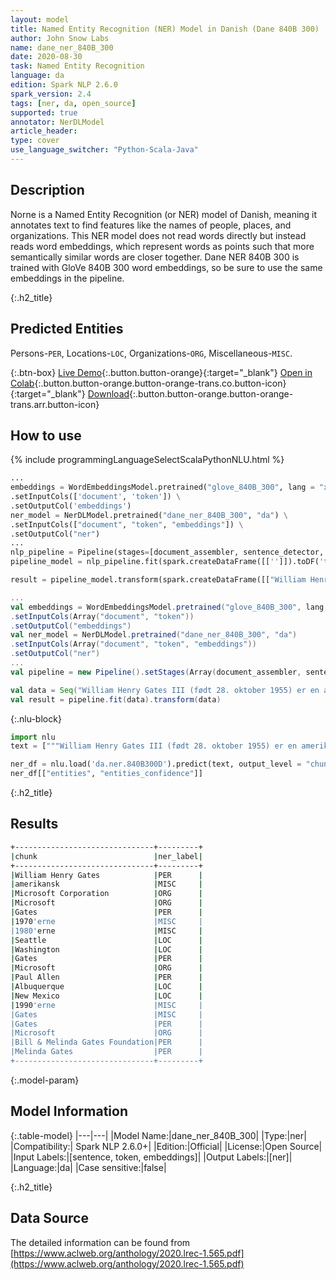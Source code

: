 ```yaml
---
layout: model
title: Named Entity Recognition (NER) Model in Danish (Dane 840B 300)
author: John Snow Labs
name: dane_ner_840B_300
date: 2020-08-30
task: Named Entity Recognition
language: da
edition: Spark NLP 2.6.0
spark_version: 2.4
tags: [ner, da, open_source]
supported: true
annotator: NerDLModel
article_header:
type: cover
use_language_switcher: "Python-Scala-Java"
---
```


## Description
Norne is a Named Entity Recognition (or NER) model of Danish, meaning it annotates text to find features like the names of people, places, and organizations. This NER model does not read words directly but instead reads word embeddings, which represent words as points such that more semantically similar words are closer together. Dane NER 840B 300 is trained with GloVe 840B 300 word embeddings, so be sure to use the same embeddings in the pipeline.

{:.h2_title}
## Predicted Entities 
Persons-`PER`, Locations-`LOC`, Organizations-`ORG`, Miscellaneous-`MISC`.


{:.btn-box}
[Live Demo](https://demo.johnsnowlabs.com/public/NER_DA/){:.button.button-orange}{:target="_blank"}
[Open in Colab](https://colab.research.google.com/github/JohnSnowLabs/spark-nlp-workshop/blob/master/tutorials/streamlit_notebooks/NER.ipynb){:.button.button-orange.button-orange-trans.co.button-icon}{:target="_blank"}
[Download](https://s3.amazonaws.com/auxdata.johnsnowlabs.com/public/models/dane_ner_840B_300_da_2.6.0_2.4_1598810268070.zip){:.button.button-orange.button-orange-trans.arr.button-icon}

## How to use 

<div class="tabs-box" markdown="1">

{% include programmingLanguageSelectScalaPythonNLU.html %}

```python
...
embeddings = WordEmbeddingsModel.pretrained("glove_840B_300", lang = "xx") \
.setInputCols(['document', 'token']) \
.setOutputCol('embeddings')
ner_model = NerDLModel.pretrained("dane_ner_840B_300", "da") \
.setInputCols(["document", "token", "embeddings"]) \
.setOutputCol("ner")
...        
nlp_pipeline = Pipeline(stages=[document_assembler, sentence_detector, tokenizer, embeddings, ner_model, ner_converter])
pipeline_model = nlp_pipeline.fit(spark.createDataFrame([['']]).toDF('text'))

result = pipeline_model.transform(spark.createDataFrame([["William Henry Gates III (født 28. oktober 1955) er en amerikansk forretningsmagnat, softwareudvikler, investor og filantrop. Han er bedst kendt som medstifter af Microsoft Corporation. I løbet af sin karriere hos Microsoft havde Gates stillinger som formand, administrerende direktør (administrerende direktør), præsident og chefsoftwarearkitekt, samtidig med at han var den største individuelle aktionær indtil maj 2014. Han er en af \u200b\u200bde mest kendte iværksættere og pionerer inden for mikrocomputerrevolution i 1970'erne og 1980'erne. Født og opvokset i Seattle, Washington, var Gates grundlægger af Microsoft sammen med barndomsvennen Paul Allen i 1975 i Albuquerque, New Mexico; det fortsatte med at blive verdens største virksomhed inden for personlig computersoftware. Gates førte virksomheden som formand og administrerende direktør, indtil han trådte tilbage som administrerende direktør i januar 2000, men han forblev formand og blev chefsoftwarearkitekt. I slutningen af \u200b\u200b1990'erne var Gates blevet kritiseret for sin forretningstaktik, der er blevet betragtet som konkurrencebegrænsende. Denne udtalelse er blevet opretholdt ved adskillige retsafgørelser. I juni 2006 meddelte Gates, at han ville overgå til en deltidsrolle i Microsoft og fuldtidsarbejde i Bill & Melinda Gates Foundation, det private velgørende fundament, som han og hans kone, Melinda Gates, oprettede i 2000. Han overførte gradvist sine pligter til Ray Ozzie og Craig Mundie. Han trådte tilbage som formand for Microsoft i februar 2014 og tiltrådte en ny stilling som teknologirådgiver for at støtte den nyudnævnte administrerende direktør Satya Nadella."]], ["text"]))
```

```scala
...
val embeddings = WordEmbeddingsModel.pretrained("glove_840B_300", lang = "xx")
.setInputCols(Array("document", "token"))
.setOutputCol("embeddings")
val ner_model = NerDLModel.pretrained("dane_ner_840B_300", "da")
.setInputCols(Array("document", "token", "embeddings"))
.setOutputCol("ner")
...
val pipeline = new Pipeline().setStages(Array(document_assembler, sentence_detector, tokenizer, embeddings, ner_model, ner_converter))

val data = Seq("William Henry Gates III (født 28. oktober 1955) er en amerikansk forretningsmagnat, softwareudvikler, investor og filantrop. Han er bedst kendt som medstifter af Microsoft Corporation. I løbet af sin karriere hos Microsoft havde Gates stillinger som formand, administrerende direktør (administrerende direktør), præsident og chefsoftwarearkitekt, samtidig med at han var den største individuelle aktionær indtil maj 2014. Han er en af ​​de mest kendte iværksættere og pionerer inden for mikrocomputerrevolution i 1970"erne og 1980"erne. Født og opvokset i Seattle, Washington, var Gates grundlægger af Microsoft sammen med barndomsvennen Paul Allen i 1975 i Albuquerque, New Mexico; det fortsatte med at blive verdens største virksomhed inden for personlig computersoftware. Gates førte virksomheden som formand og administrerende direktør, indtil han trådte tilbage som administrerende direktør i januar 2000, men han forblev formand og blev chefsoftwarearkitekt. I slutningen af ​​1990'erne var Gates blevet kritiseret for sin forretningstaktik, der er blevet betragtet som konkurrencebegrænsende. Denne udtalelse er blevet opretholdt ved adskillige retsafgørelser. I juni 2006 meddelte Gates, at han ville overgå til en deltidsrolle i Microsoft og fuldtidsarbejde i Bill & Melinda Gates Foundation, det private velgørende fundament, som han og hans kone, Melinda Gates, oprettede i 2000. Han overførte gradvist sine pligter til Ray Ozzie og Craig Mundie. Han trådte tilbage som formand for Microsoft i februar 2014 og tiltrådte en ny stilling som teknologirådgiver for at støtte den nyudnævnte administrerende direktør Satya Nadella.").toDF("text")
val result = pipeline.fit(data).transform(data)
```

{:.nlu-block}
```python
import nlu
text = ["""William Henry Gates III (født 28. oktober 1955) er en amerikansk forretningsmagnat, softwareudvikler, investor og filantrop. Han er bedst kendt som medstifter af Microsoft Corporation. I løbet af sin karriere hos Microsoft havde Gates stillinger som formand, administrerende direktør (administrerende direktør), præsident og chefsoftwarearkitekt, samtidig med at han var den største individuelle aktionær indtil maj 2014. Han er en af ​​de mest kendte iværksættere og pionerer inden for mikrocomputerrevolution i 1970'erne og 1980'erne. Født og opvokset i Seattle, Washington, var Gates grundlægger af Microsoft sammen med barndomsvennen Paul Allen i 1975 i Albuquerque, New Mexico; det fortsatte med at blive verdens største virksomhed inden for personlig computersoftware. Gates førte virksomheden som formand og administrerende direktør, indtil han trådte tilbage som administrerende direktør i januar 2000, men han forblev formand og blev chefsoftwarearkitekt. I slutningen af ​​1990'erne var Gates blevet kritiseret for sin forretningstaktik, der er blevet betragtet som konkurrencebegrænsende. Denne udtalelse er blevet opretholdt ved adskillige retsafgørelser. I juni 2006 meddelte Gates, at han ville overgå til en deltidsrolle i Microsoft og fuldtidsarbejde i Bill & Melinda Gates Foundation, det private velgørende fundament, som han og hans kone, Melinda Gates, oprettede i 2000. Han overførte gradvist sine pligter til Ray Ozzie og Craig Mundie. Han trådte tilbage som formand for Microsoft i februar 2014 og tiltrådte en ny stilling som teknologirådgiver for at støtte den nyudnævnte administrerende direktør Satya Nadella."""]

ner_df = nlu.load('da.ner.840B300D').predict(text, output_level = "chunk")
ner_df[["entities", "entities_confidence"]]
```
</div>

{:.h2_title}
## Results

```bash
+-------------------------------+---------+
|chunk                          |ner_label|
+-------------------------------+---------+
|William Henry Gates            |PER      |
|amerikansk                     |MISC     |
|Microsoft Corporation          |ORG      |
|Microsoft                      |ORG      |
|Gates                          |PER      |
|1970'erne                      |MISC     |
|1980'erne                      |MISC     |
|Seattle                        |LOC      |
|Washington                     |LOC      |
|Gates                          |PER      |
|Microsoft                      |ORG      |
|Paul Allen                     |PER      |
|Albuquerque                    |LOC      |
|New Mexico                     |LOC      |
|1990'erne                      |MISC     |
|Gates                          |MISC     |
|Gates                          |PER      |
|Microsoft                      |ORG      |
|Bill & Melinda Gates Foundation|PER      |
|Melinda Gates                  |PER      |
+-------------------------------+---------+
```

{:.model-param}
## Model Information

{:.table-model}
|---|---|
|Model Name:|dane_ner_840B_300|
|Type:|ner|
|Compatibility:| Spark NLP 2.6.0+|
|Edition:|Official|
|License:|Open Source|
|Input Labels:|[sentence, token, embeddings]|
|Output Labels:|[ner]|
|Language:|da|
|Case sensitive:|false|

{:.h2_title}
## Data Source
The detailed information can be found from [https://www.aclweb.org/anthology/2020.lrec-1.565.pdf](https://www.aclweb.org/anthology/2020.lrec-1.565.pdf)